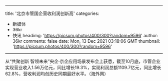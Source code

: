
---
title: '北京市管国企营收利润创新高'
categories: 
 - 新媒体
 - 36kr
 - 快讯
headimg: 'https://picsum.photos/400/300?random=9596'
author: 36kr
comments: false
date: Mon, 13 Dec 2021 03:18:06 GMT
thumbnail: 'https://picsum.photos/400/300?random=9596'
---

<div>   
从“共聚创新 智领未来”央企·京企应用场景发布会上获悉，截至10月底，市管企业实现营业收入1.56万亿元，同比增长19.3%，实现利润总额1109.7亿元，同比增长62.8%，营收利润均创历史同期最好水平。（海外网）  
</div>
            